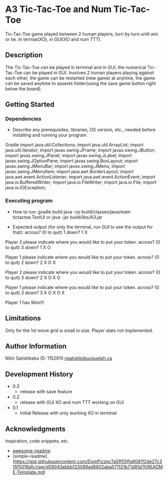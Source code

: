 # A3 Tic-Tac-Toe and Num Tic-Tac-Toe

Tic-Tac-Toe game played between 2 human players, turn by turn until win or tie. In termial(XO), in GUI(XO and num TTT).

## Description

The Tic-Tac-Toe can be played in terminal and in GUI, the numerical Tic-Tac-Toe can be played in GUI. Involves 2 human players playing against each other, the game can be restarted (new game) at anytime, the game can be saved anytime to assests folder(using the save game button right below the board). 


## Getting Started

### Dependencies

* Describe any prerequisites, libraries, OS version, etc., needed before installing and running your program.

Gradle
import java.util.Collections;
import java.util.ArrayList;
import java.util.Iterator;
import javax.swing.JFrame;
import javax.swing.JButton;
import javax.swing.JPanel;
import javax.swing.JLabel;
import javax.swing.JOptionPane;
import javax.swing.BoxLayout;
import javax.swing.JMenuBar;
import javax.swing.JMenu;
import javax.swing.JMenuItem;
import java.awt.BorderLayout;
import java.awt.event.ActionListener;
import java.awt.event.ActionEvent;
import java.io.BufferedWriter;
import java.io.FileWriter;
import java.io.File;
import java.io.IOException;


### Executing program

* How to run:
    gradle build
    java -cp build/classes/java/main tictactoe.TextUI
    or
    java -jar build/libs/A3.jar
 
* Expected output (for only the terminal, run GUI to see the output for that):
across? (0 to quit)
1
down?
1
 X



Player 2 please indicate where you would like to put your token.
across? (0 to quit)
3
down?
1
 X   O



Player 1 please indicate where you would like to put your token.
across? (0 to quit)
2
down?
2
 X   O
   X


Player 2 please indicate where you would like to put your token.
across? (0 to quit)
3
down?
2
 X   O
   X O


Player 1 please indicate where you would like to put your token.
across? (0 to quit)
3
down?
3
 X   O
   X O
     X

Player 1 has Won!!!

## Limitations

Only for the 1st move grid is small in size.
Player stats not implemented.
  

## Author Information

Nitin Satishbabu
ID: 1152910
nsatishb@uoguelph.ca

## Development History

* 0.3
    * release with save feature
* 0.2
    * release with GUI XO and num TTT working on GUI
* 0.1
    * Initial Release with only working XO in terminal

## Acknowledgments

Inspiration, code snippets, etc.
* [awesome-readme](https://github.com/matiassingers/awesome-readme)
* [simple-readme] (https://gist.githubusercontent.com/DomPizzie/7a5ff55ffa9081f2de27c315f5018afc/raw/d59043abbb123089ad6602aba571121b71d91d7f/README-Template.md)
